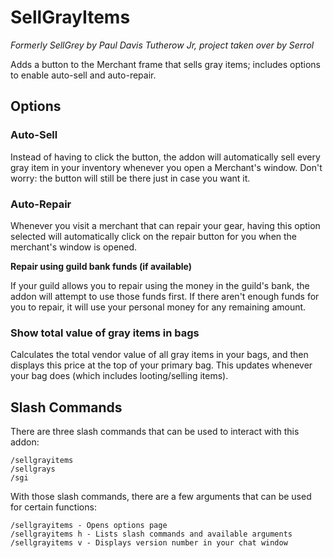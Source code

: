 # SellGrayItems

*Formerly SellGrey by Paul Davis Tutherow Jr, project taken over by Serrol*

Adds a button to the Merchant frame that sells gray items; includes options to enable auto-sell and auto-repair.

## Options

### Auto-Sell

Instead of having to click the button, the addon will automatically sell every gray item in your inventory whenever you open a Merchant's window. Don't worry: the button will still be there just in case you want it.

### Auto-Repair

Whenever you visit a merchant that can repair your gear, having this option selected will automatically click on the repair button for you when the merchant's window is opened.

**Repair using guild bank funds (if available)**

If your guild allows you to repair using the money in the guild's bank, the addon will attempt to use those funds first. If there aren't enough funds for you to repair, it will use your personal money for any remaining amount.

### Show total value of gray items in bags

Calculates the total vendor value of all gray items in your bags, and then displays this price at the top of your primary bag. This updates whenever your bag does (which includes looting/selling items).

## Slash Commands

There are three slash commands that can be used to interact with this addon:

```
/sellgrayitems
/sellgrays
/sgi
```

With those slash commands, there are a few arguments that can be used for certain functions:

```
/sellgrayitems - Opens options page
/sellgrayitems h - Lists slash commands and available arguments
/sellgrayitems v - Displays version number in your chat window
```
